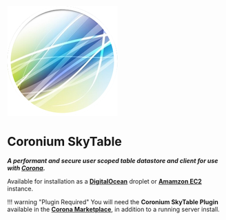 ![logo](imgs/logo256.png)

# Coronium SkyTable

___A performant and secure user scoped table datastore and client for use with [Corona](https://coronalabs.com).___

Available for installation as a __[DigitalOcean](install/digitalocean)__ droplet or __[Amamzon EC2](install/ec2)__ instance.

!!! warning "Plugin Required"
    You will need the __Coronium SkyTable Plugin__ available in the __[Corona Marketplace](https://marketplace.coronalabs.com/plugin/coronium-skytable)__, in addition to a running server install.